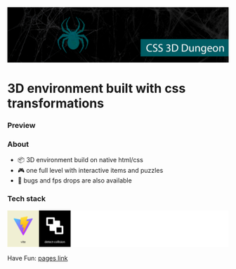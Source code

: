 <img src="./github extras/github poster.jpg">

# 3D environment built with css transformations

### Preview



### About

*  :package: 3D environment build on native html/css
*  :video_game: one full level with interactive items and puzzles
*  :ant: bugs and fps drops are also available
  
### Tech stack

<img src="./github extras/tech stack.jpg" alt="tech stack list">

Have Fun: <a href="https://mero-plaform.github.io/CSS-3D-Dungeon"> pages link </a>
